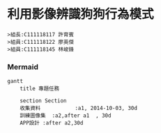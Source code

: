 # 利用影像辨識狗狗行為模式

```
>組長:C111118117 許育賓
>組員:C111118122 廖英傑
>組員:C111118145 林峻鋒
```
### Mermaid
```mermaid
gantt
    title 專題任務

    section Section
    收集資料           :a1, 2014-10-03, 30d
    訓練圖像集  :a2,after a1  , 30d
    APP設計 :after a2,30d
```
